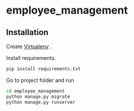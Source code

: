 # employee_management

## Installation

Create [Virtualenv](https://packaging.python.org/en/latest/guides/installing-using-pip-and-virtual-environments/#creating-a-virtual-environment) .

Install requirements.

```sh
pip install requirements.txt
```

Go to project folder and run

```sh
cd employee_management
python manage.py migrate
python manage.py runserver
```